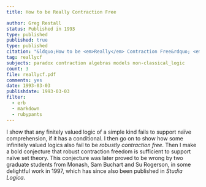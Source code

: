 ```yaml
---
title: How to be Really Contraction Free

author: Greg Restall
status: Published in 1993
type: published
published: true
type: published
citation: "&ldquo;How to be <em>Really</em> Contraction Free&rdquo; <em>Studia Logica</em> 52 (1993) 381--391."
tag: reallycf
subjects: paradox contraction algebras models non-classical_logic
count: 3
file: reallycf.pdf
comments: yes
date: 1993-03-03
publishdate: 1993-03-03
filter:
  - erb
  - markdown
  - rubypants
---
```

I show that any finitely valued logic of a simple kind fails to support na&iuml;ve comprehension, if it has a conditional. I then go on to show how some infinitely valued logics also fail to be _robustly contraction free_. Then I make a bold conjecture that robust contraction freedom is sufficient to support na&iuml;ve set theory. This conjecture was later proved to be wrong by two graduate students from Monash, Sam Buchart and Su Rogerson, in some delightful work in 1997, which has since also been published in _Studia Logica_.

